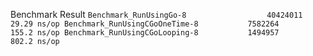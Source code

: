 Benchmark Result
`Benchmark_RunUsingGo-8                  40424011                29.29 ns/op
Benchmark_RunUsingCGoOneTime-8           7582264               155.2 ns/op
Benchmark_RunUsingCGoLooping-8           1494957               802.2 ns/op`
